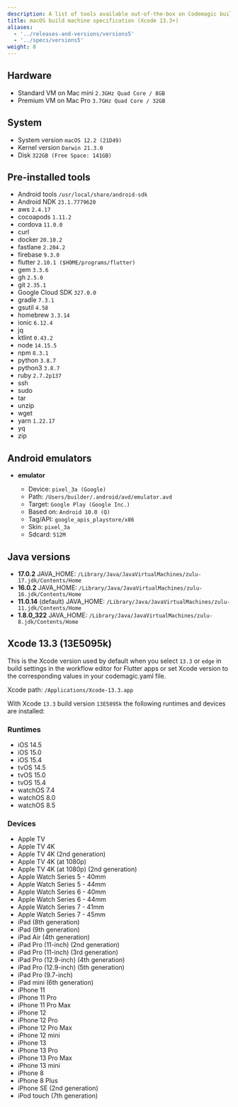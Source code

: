 ```yaml
---
description: A list of tools available out-of-the-box on Codemagic build machines.
title: macOS build machine specification (Xcode 13.3+)
aliases:
  - '../releases-and-versions/versions5'
  - '../specs/versions5'
weight: 8
---
```


## Hardware

- Standard VM on Mac mini `2.3GHz Quad Core / 8GB`
- Premium VM on Mac Pro `3.7GHz Quad Core / 32GB`

## System

- System version `macOS 12.2 (21D49)`
- Kernel version `Darwin 21.3.0`
- Disk `322GB (Free Space: 141GB)`

## Pre-installed tools

- Android tools `/usr/local/share/android-sdk`
- Android NDK `23.1.7779620`
- aws `2.4.17`
- cocoapods `1.11.2`
- cordova `11.0.0`
- curl
- docker `20.10.2`
- fastlane `2.204.2`
- firebase `9.3.0`
- flutter `2.10.1 ($HOME/programs/flutter)`
- gem `3.3.6`
- gh `2.5.0`
- git `2.35.1`
- Google Cloud SDK `327.0.0`
- gradle `7.3.1`
- gsutil `4.58`
- homebrew `3.3.14`
- ionic `6.12.4`
- jq
- ktlint `0.43.2`
- node `14.15.5`
- npm `8.3.1`
- python `3.8.7`
- python3 `3.8.7`
- ruby `2.7.2p137`
- ssh
- sudo
- tar
- unzip
- wget
- yarn `1.22.17`
- yq
- zip

## Android emulators

- **emulator**

    - Device: `pixel_3a (Google)`
    - Path: `/Users/builder/.android/avd/emulator.avd`
    - Target: `Google Play (Google Inc.)`
    - Based on: `Android 10.0 (Q)`
    - Tag/API: `google_apis_playstore/x86`
    - Skin: `pixel_3a`
    - Sdcard: `512M`

## Java versions

- **17.0.2** JAVA_HOME: `/Library/Java/JavaVirtualMachines/zulu-17.jdk/Contents/Home`
- **16.0.2** JAVA_HOME: `/Library/Java/JavaVirtualMachines/zulu-16.jdk/Contents/Home`
- **11.0.14** (default) JAVA_HOME: `/Library/Java/JavaVirtualMachines/zulu-11.jdk/Contents/Home`
- **1.8.0_322** JAVA_HOME: `/Library/Java/JavaVirtualMachines/zulu-8.jdk/Contents/Home`

## Xcode 13.3 (13E5095k)

This is the Xcode version used by default when you select `13.3` or `edge` in build settings in the workflow
editor for Flutter apps or set Xcode version to the corresponding values in your codemagic.yaml file.

Xcode path: `/Applications/Xcode-13.3.app`

With Xcode `13.3` build version `13E5095k` the following runtimes and devices are installed:

### Runtimes

- iOS 14.5
- iOS 15.0
- iOS 15.4
- tvOS 14.5
- tvOS 15.0
- tvOS 15.4
- watchOS 7.4
- watchOS 8.0
- watchOS 8.5

### Devices

- Apple TV
- Apple TV 4K
- Apple TV 4K (2nd generation)
- Apple TV 4K (at 1080p)
- Apple TV 4K (at 1080p) (2nd generation)
- Apple Watch Series 5 - 40mm
- Apple Watch Series 5 - 44mm
- Apple Watch Series 6 - 40mm
- Apple Watch Series 6 - 44mm
- Apple Watch Series 7 - 41mm
- Apple Watch Series 7 - 45mm
- iPad (8th generation)
- iPad (9th generation)
- iPad Air (4th generation)
- iPad Pro (11-inch) (2nd generation)
- iPad Pro (11-inch) (3rd generation)
- iPad Pro (12.9-inch) (4th generation)
- iPad Pro (12.9-inch) (5th generation)
- iPad Pro (9.7-inch)
- iPad mini (6th generation)
- iPhone 11
- iPhone 11 Pro
- iPhone 11 Pro Max
- iPhone 12
- iPhone 12 Pro
- iPhone 12 Pro Max
- iPhone 12 mini
- iPhone 13
- iPhone 13 Pro
- iPhone 13 Pro Max
- iPhone 13 mini
- iPhone 8
- iPhone 8 Plus
- iPhone SE (2nd generation)
- iPod touch (7th generation)

